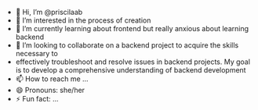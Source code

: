 - 👋 Hi, I’m @priscilaab
- 👀 I’m interested in the process of creation
- 🌱 I’m currently learning about frontend but really anxious about learning backend
- 💞️ I’m looking to collaborate on a backend project to acquire the skills necessary to
- effectively troubleshoot and resolve issues in backend projects. My goal is to develop a comprehensive understanding of backend development
- 📫 How to reach me ...
- 😄 Pronouns: she/her
- ⚡ Fun fact: ...

<!---
priscilaab/priscilaab is a ✨ special ✨ repository because its `README.md` (this file) appears on your GitHub profile.
You can click the Preview link to take a look at your changes.
--->
